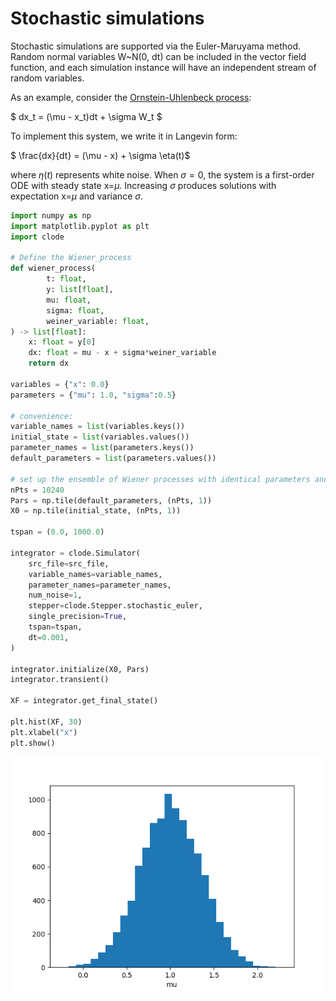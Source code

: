 # Stochastic simulations

Stochastic simulations are supported via the Euler-Maruyama method. Random normal variables W~N(0, dt) can be included in the vector field function, and each simulation instance will have an independent stream of random variables.

As an example, consider the [Ornstein-Uhlenbeck process](https://en.wikipedia.org/wiki/Ornstein-Uhlenbeck_process):

$ dx_t = (\mu - x_t)dt + \sigma W_t $

To implement this system, we write it in Langevin form:

$ \frac{dx}{dt} = (\mu - x) + \sigma \eta(t)$

where $\eta(t)$ represents white noise. When $\sigma=0$, the system is a first-order ODE with steady state x=$\mu$. Increasing $\sigma$ produces solutions with expectation  x=$\mu$ and variance $\sigma$.

```python
import numpy as np
import matplotlib.pyplot as plt
import clode

# Define the Wiener_process
def wiener_process(
        t: float,
        y: list[float],
        mu: float,
        sigma: float,
        weiner_variable: float,
) -> list[float]:
    x: float = y[0]
    dx: float = mu - x + sigma*weiner_variable
    return dx

variables = {"x": 0.0}
parameters = {"mu": 1.0, "sigma":0.5}
 
# convenience:
variable_names = list(variables.keys())
initial_state = list(variables.values())
parameter_names = list(parameters.keys())
default_parameters = list(parameters.values())

# set up the ensemble of Wiener processes with identical parameters and initial conditions
nPts = 10240
Pars = np.tile(default_parameters, (nPts, 1))
X0 = np.tile(initial_state, (nPts, 1))

tspan = (0.0, 1000.0)

integrator = clode.Simulator(
    src_file=src_file,
    variable_names=variable_names,
    parameter_names=parameter_names,
    num_noise=1,
    stepper=clode.Stepper.stochastic_euler,
    single_precision=True,
    tspan=tspan,
    dt=0.001,
)

integrator.initialize(X0, Pars)
integrator.transient()

XF = integrator.get_final_state()

plt.hist(XF, 30)
plt.xlabel("x")
plt.show()
```

![Result](Euler_Maruyama.png)